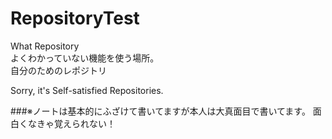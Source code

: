 # RepositoryTest
What Repository<br/>
よくわかっていない機能を使う場所。<br/>
自分のためのレポジトリ<br/>

Sorry, it's Self-satisfied Repositories.


###※ノートは基本的にふざけて書いてますが本人は大真面目で書いてます。
面白くなきゃ覚えられない！

